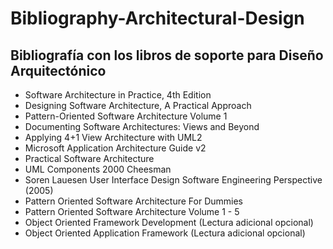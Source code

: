 # Bibliography-Architectural-Design
## Bibliografía con los libros de soporte para Diseño Arquitectónico
* Software Architecture in Practice, 4th Edition
* Designing Software Architecture, A Practical Approach
* Pattern-Oriented Software Architecture Volume 1
* Documenting Software Architectures: Views and Beyond
* Applying 4+1 View Architecture with UML2 
* Microsoft Application Architecture Guide v2
* Practical Software Architecture
* UML Components 2000 Cheesman
* Soren Lauesen User Interface Design Software Engineering Perspective (2005)
* Pattern Oriented Software Architecture For Dummies
* Pattern Oriented Software Architecture Volume 1 - 5
* Object Oriented Framework Development (Lectura adicional opcional)
* Object Oriented Application Framework (Lectura adicional opcional)
